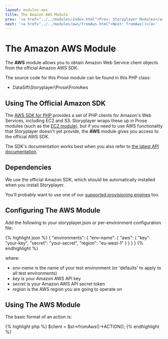 ```yaml
---
layout: modules-aws
title: The Amazon AWS Module
prev: '<a href="../../modules/index.html">Prev: Storyplayer Modules</a>'
next: '<a href="../../modules/aws/fromAws.html">Next: fromAws()</a>'
---
```


# The Amazon AWS Module

The __AWS__ module allows you to obtain Amazon Web Service client objects from the official Amazon AWS SDK.

The source code for this Prose module can be found in this PHP class:

* DataSift\Storyplayer\Prose\FromAws

## Using The Official Amazon SDK

The [AWS SDK for PHP](http://docs.aws.amazon.com/aws-sdk-php-2/guide/latest/index.html) provides a set of PHP clients for Amazon's Web Services, including EC2 and S3.  Storyplayer wraps these up in Prose modules (such as the [EC2 module](../ec2/index.html)), but if you need to use AWS functionality that Storyplayer doesn't yet provide, the __AWS__ module gives you access to the official AWS SDK.

The SDK's documentation works best when you also refer to [the latest API documentation](http://docs.aws.amazon.com/AWSEC2/latest/APIReference/OperationList-query.html).

## Dependencies

We use the official Amazon SDK, which should be automatically installed when you install Storyplayer.

You'll probably want to use one of our [supported provisioning engines](../provisioning/index.html) too.

## Configuring The AWS Module

Add the following to your storyplayer.json or per-environment configuration file:

{% highlight json %}
{
    "environments": {
        "env-name": {
            "aws": {
                "key": "your-key",
                "secret": "your-secret",
                "region": "eu-west-1"
            }
        }
    }
}
{% endhighlight %}

where:

* _env-name_ is the name of your test environment (or 'defaults' to apply to all test environments)
* _key_ is your Amazon AWS API key
* _secret_ is your Amazon AWS API secret token
* _region_ is the AWS region you are going to operate on

## Using The AWS Module

The basic format of an action is:

{% highlight php %}
$client = $st->fromAws()->ACTION();
{% endhighlight %}